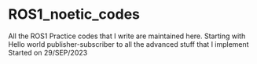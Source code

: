 # ROS1_noetic_codes
All the ROS1 Practice codes that I write are maintained here. 
Starting with Hello world publisher-subscriber to all the advanced stuff that I implement
Started on 29/SEP/2023
